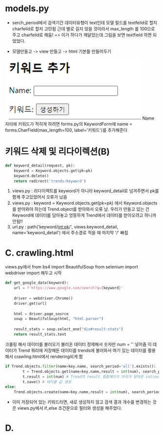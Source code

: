 # models.py
- serch_period에서 검색기간 데이터유형이 text인데 모델 필드를
textfeild로 할지 charfeild로 할지 고민됨 근데 별로 길지 않을 것이라서 max_length 를 100으로 주고 charfeild로 해둠!
=> 이거 하다가 깨달았는데 그림을 보면 textfield 하면 되었었다.

- 모델만들고 -> view 만들고 -> html 기본틀 만들어두기 

![Alt text](image.png)
Name 자리에 키워드가 적히게 하려면 forms.py의  KeywordForm에 
name = forms.CharField(max_length=100, label='키워드')를 추가해준다 


# 키워드 삭제 및 리다이렉션(B)
```python
def keyword_detail(request, pk):
    keyword = Keyword.objects.get(pk=pk)
    keyword.delete()
    return redirect('trends:keyword') 
``` 
1. views.py : 리다이렉트를 keyword가 아니라 keyword_detail로 넘겨주면서 pk를 함께 주고있었어서 오류가 났음
2. views.py : keyword = Keyword.objects.get(pk=pk) 에서 Keyword.objects를 받아와야 하는데 Trend.object를 받아와서 오류 남. 우리가 만들고 있는 건 Keyword에 데이터를 담아놓고 엉뚱하게 Trend에서 데이터를 받아오려고 하니까 안됨!!
3. url.py : path('keyword/<int:pk>/', views.keyword_detail, name='keyword_detail') 에서 주소경로 적을 때 마지막 '/' 빠짐

# C. crawling.html
views.py에서 
from bs4 import BeautifulSoup
from selenium import webdriver 
import 해두고 시작

```python 
def get_google_data(keyword):
    url = f'https://www.google.com/search?q={keyword}'
    
    driver = webdriver.Chrome()
    driver.get(url)

    html = driver.page_source
    soup = BeautifulSoup(html, "html.parser")

    result_stats = soup.select_one("div#result-stats") 
    return result_stats.text
```
크롤링 해서 데이터를 불러오기
불러온 데이터 정제해서 숫자만 num = '' 넣어줌 
이 데이터가 Trend 쿼리에 저장해둔 데이터를 trends에 불러와서
여기 있는 데이터를 활용해서 crawling.html에서 rendering되게 함

```python
if Trend.objects.filter(name=key.name, search_period='all').exists():
        t = Trend.objects.get(name=key.name,result = int(num), search_period='all')
        t.result = int(num) # Trend의 result 컬럼에다가 우리가 받아온 int(num)값을 넣어준다.
        t.save() # 테이블 값 생성
else:
    Trend.objects.create(name=key.name,result = int(num), search_period='all')
```
- 이미 저장되어 있는 키워드라면, 새로 생성하지 않고 검색 결과 개수를 변경하는 것은
views.py에서 if_else 조건문으로 필터와 생성을 해주었다.

# D.